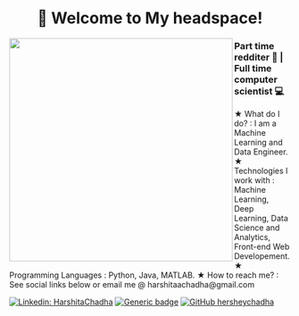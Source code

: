 <h1 align='center'>🔮 Welcome to My headspace!</h1>
<img align='left' src="https://media.giphy.com/media/l1J9uTjO4mqy36gqQ/giphy.gif" width="400">
<h3>Part time redditer 🤡 | Full time computer scientist 💻</h3>

<p>★ What do I do? : I am a Machine Learning and Data Engineer.
  ★ Technologies I work with : Machine Learning, Deep Learning, Data Science and Analytics, Front-end Web Developement.
  ★ Programming Languages : Python, Java, MATLAB.
  ★ How to reach me? : See social links below or email me @ harshitaachadha@gmail.com
  </p>

[![Linkedin: HarshitaChadha](https://img.shields.io/badge/-HarshitaChadha-blue?style=flat-square&logo=Linkedin&logoColor=white&link=https://www.linkedin.com/in/harshita-chadha-1b8576163/)](https://www.linkedin.com/in/harshita-chadha-1b8576163/)
[![Generic badge](https://img.shields.io/badge/Personal-Website-violet.svg)](https://harshitachadha.wixsite.com/website)
[![GitHub hersheychadha](https://img.shields.io/github/followers/hersheychadha?label=follow&style=social)](https://github.com/hersheychadha)


